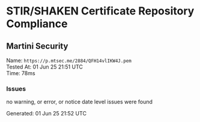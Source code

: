 # STIR/SHAKEN Certificate Repository Compliance

## Martini Security

Name: `https://p.mtsec.me/2884/QFH14vlIKW4J.pem`\
Tested At: 01 Jun 25 21:51 UTC\
Time: 78ms

### Issues

no warning, or error, or notice date level issues were found

Generated: 01 Jun 25 21:52 UTC